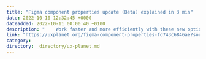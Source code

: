 ```yaml
---
title: "Figma component properties update (Beta) explained in 3 min"
date: 2022-10-10 12:32:45 +0000
dateadded: 2022-10-11 00:00:40 +0100
description: "    Work faster and more efficiently with these new options  Continue reading on UX Planet »  "
link: "https://uxplanet.org/figma-component-properties-fd743c6846ae?source=rss----819cc2aaeee0---4"
category:
directory: _directory/ux-planet.md
---
```

